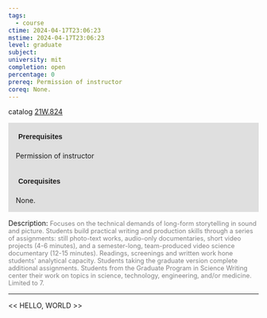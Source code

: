 ```yaml
---
tags:
  - course
ctime: 2024-04-17T23:06:23
mstime: 2024-04-17T23:06:23
level: graduate
subject: 
university: mit
completion: open
percentage: 0
prereq: Permission of instructor
coreq: None.
---
```


catalog [21W.824](http://student.mit.edu/catalog/m21Wb.html#21W.824)

<span style="display: block; padding: 15px; background-color: rgb(100, 100, 100, 0.2);"><font id="m_prereq2700_0" style="display: block; font-family: Arial, sans-serif; font-weight: bold; padding: 5px">Prerequisites</font><br><span id="prereq2700_0">Permission of instructor</span></span>
<span style="display: block; padding: 15px; background-color: rgb(100, 100, 100, 0.2);"><font id="m_coreq2700_0" style="display: block; font-family: Arial, sans-serif; font-weight: bold; padding: 5px">Corequisites</font><br><span id="coreq2700_0">None.</span></span>

<font style="">Description:</font>
<font style="color: grey; font-size: 0.8rem;">Focuses on the technical demands of long-form storytelling in sound and picture. Students build practical writing and production skills through a series of assignments: still photo-text works, audio-only documentaries, short video projects (4-6 minutes), and a semester-long, team-produced video science documentary (12-15 minutes). Readings, screenings and written work hone students' analytical capacity. Students taking the graduate version complete additional assignments. Students from the Graduate Program in Science Writing center their work on topics in science, technology, engineering, and/or medicine. Limited to 7.</font>



---

<< HELLO, WORLD >>

